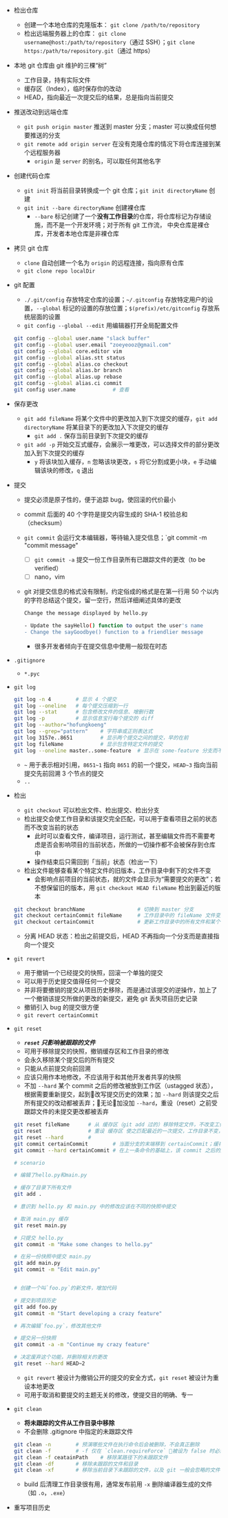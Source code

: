 - 检出仓库
    - 创建一个本地仓库的克隆版本： `git clone /path/to/repository`
    - 检出远端服务器上的仓库： `git clone username@host:/path/to/repository`（通过 SSH）；`git clone https:/path/to/repository.git`（通过 https）
- 本地 git 仓库由 git 维护的三棵“树”
    - 工作目录，持有实际文件
    - 缓存区（Index），临时保存你的改动
    - HEAD，指向最近一次提交后的结果，总是指向当前提交
- 推送改动到远端仓库
    - `git push origin master` 推送到 master 分支；master 可以换成任何想要推送的分支
    - `git remote add origin server` 在没有克隆仓库的情况下将仓库连接到某个远程服务器
        - `origin` 是 `server` 的别名，可以取任何其他名字
- 创建代码仓库
    - `git init` 将当前目录转换成一个 git 仓库；`git init directoryName` 创建
    - `git init --bare directoryName` 创建裸仓库
        - `--bare` 标记创建了一个**没有工作目录**的仓库，将仓库标记为存储设施，而不是一个开发环境；对于所有 git 工作流， 中央仓库是裸仓库，开发者本地仓库是非裸仓库
- 拷贝 git 仓库
    - `clone` 自动创建一个名为 `origin` 的远程连接，指向原有仓库
    - `git clone repo localDir`
- git 配置
    - `./.git/config` 存放特定仓库的设置；`~/.gitconfig` 存放特定用户的设置，`--global` 标记的设置的存放位置；`$(prefix)/etc/gitconfig` 存放系统层面的设置
    - `git config --global --edit` 用编辑器打开全局配置文件

    ```bash
    git config --global user.name "slack buffer"
    git config --global user.email "zoeyeooz@gmail.com"
    git config --global core.editor vim
    git config --global alias.stt status
    git config --global alias.co checkout
    git config --global alias.br branch
    git config --global alias.up rebase
    git config --global alias.ci commit
    git config user.name            # 查看
    ```

- 保存更改
    - `git add fileName` 将某个文件中的更改加入到下次提交的缓存，`git add directoryName` 将某目录下的更改加入下次提交的缓存
        - `git add .` 保存当前目录到下次提交的缓存
    - `git add -p` 开始交互式缓存，会展示一堆更改，可以选择文件的部分更改加入到下次提交的缓存
        - `y` 将该块加入缓存，`n` 忽略该块更改，`s` 将它分割成更小块，`e` 手动编辑该块的修改，`q` 退出
- 提交
    - 提交必须是原子性的，便于追踪 bug，使回滚的代价最小
    - commit 后面的 40 个字符是提交内容生成的 SHA-1 校验总和（checksum）
    - `git commit` 会运行文本编辑器，等待输入提交信息；`git commit -m "commit message"
        - [ ] `git commit -a` 提交一份工作目录所有已跟踪文件的更改（to be verified）
        - [ ] nano，vim
    - git 对提交信息的格式没有限制，约定俗成的格式是在第一行用 50 个以内的字符总结这个提交，留一空行，然后详细阐述具体的更改

        ```bash
        Change the message displayed by hello.py

        - Update the sayHello() function to output the user's name
        - Change the sayGoodbye() function to a friendlier message
        ```

        - 很多开发者倾向于在提交信息中使用一般现在时态
- `.gitignore`
    - `*.pyc`
- `git log`
    
    ```bash
    git log -n 4        # 显示 4 个提交
    git log --oneline   # 每个提交压缩到一行
    git log --stat      # 包含修改文件的信息、增删行数
    git log -p          # 显示信息宝行每个提交的 diff
    git log --author="hofungkoeng"
    git log --grep="pattern"    # 字符串或正则表达式
    git log 3157e..8651         # 显示两个提交之间的提交，早的在前
    git log fileName            # 显示包含特定文件的提交
    git log --oneline master..some-feature  # 显示在 some-feature 分支而不在 master 分支的所有提交的概览
    ```

    - `~`  用于表示相对引用，`8651~1` 指向 `8651` 的前一个提交，`HEAD~3` 指向当前提交先前回溯 3 个节点的提交
    - `..`
- 检出
    - `git checkout` 可以检出文件、检出提交、检出分支
    - 检出提交会使工作目录和该提交完全匹配，可以用于查看项目之前的状态而不改变当前的状态
        - 此时可以查看文件，编译项目，运行测试，甚至编辑文件而不需要考虑是否会影响项目的当前状态，所做的一切操作都不会被保存到仓库中
        - 操作结束后只需回到「当前」状态（检出一下）
    - 检出文件能够查看某个特定文件的旧版本，工作目录中剩下的文件不变
        - 会影响点前项目的当前状态，就的文件会显示为“需要提交的更改”；若不想保留旧的版本，用 `git checkout HEAD fileName` 检出到最近的版本

    ```bash
    git checkout branchName                 # 切换到 master 分支
    git checkout certainCommit fileName     # 工作目录中的 fileName 文件变成 certainCommit 时的该文件的拷贝，并将该文件加入缓存区
    git checkout certainCommit              # 更新工作目录中的所有文件和某个特定提交的文件保持一致；执行命令后处于分离 HEAD 状态
    ```

    - 分离 HEAD 状态：检出之前提交后，HEAD 不再指向一个分支而是直接指向一个提交
- `git revert`
    - 用于撤销一个已经提交的快照，回滚一个单独的提交
    - 可以用于历史提交值得任何一个提交
    - 并非将要撤销的提交从项目历史移除，而是通过该提交的逆操作，加上了一个撤销该提交所做的更改的新提交，避免 git 丢失项目历史记录
    - 撤销引入 bug 的提交很方便
    - `git revert certainCommit`
- `git reset`
    - ***`reset` 只影响被跟踪的文件***
    - 可用于移除提交的快照，撤销缓存区和工作目录的修改
    - 会永久移除某个提交后的所有提交
    - 只能从点前提交向前回溯
    - 应该只用作本地修改，不应该用于和其他开发者共享的快照
    - 不加 `--hard` 某个 commit 之后的修改被放到工作区（ustagged 状态），根据需要重新提交，起到改写提交历史的效果；加 `--hard` 则该提交之后所有提交的改动都被丢弃；无论加没加 `--hard`，重设（reset）之前受跟踪文件的未提交更改都被丢弃

    ```bash
    git reset fileName      # 从 缓存区（git add 过的）移除特定文件，不改变工作目录，取消该文件的缓存
    git reset               # 重设 缓存区 使之匹配最近的一次提交，工作目录不变，取消所有文件的缓存
    git reset --hard        # 
    git commit certainCommit        # 当面分支的末端移到 certainCommit；缓存区重设到该提交，不改变工作目录；该 commit 后的所有提交保留在工作目录中；提供用更干净、原子性的快照重新提交项目历史的机会
    git commit --hard certainCommit # 在上一条命令的基础上，该 commit 之后的所有提交被清除

    # scenario

    # 编辑了hello.py和main.py

    # 缓存了目录下所有文件
    git add .

    # 意识到 hello.py 和 main.py 中的修改应该在不同的快照中提交

    # 取消 main.py 缓存
    git reset main.py

    # 只提交 hello.py
    git commit -m "Make some changes to hello.py"

    # 在另一份快照中提交 main.py
    git add main.py
    git commit -m "Edit main.py"


    # 创建一个叫`foo.py`的新文件，增加代码

    # 提交到项目历史
    git add foo.py
    git commit -m "Start developing a crazy feature"

    # 再次编辑`foo.py`，修改其他文件

    # 提交另一份快照
    git commit -a -m "Continue my crazy feature"

    # 决定废弃这个功能，并删除相关的更改
    git reset --hard HEAD~2
    ```

    - `git revert` 被设计为撤销公开的提交的安全方式，`git reset` 被设计为重设本地更改
    - 可用于取消和要提交的主题无关的修改，使提交目的明确、专一
- `git clean`
    - **将未跟踪的文件从工作目录中移除**
    - 不会删除 .gitignore 中指定的未跟踪文件

    ```bash
    git clean -n        # 预演哪些文件在执行命令后会被删除，不会真正删除
    git clean -f        # -f 仅在 `clean.requireForce` 被设为 false 时必须
    git clean -f ceatainPath    # 移除某路径下的未跟踪文件
    git clean -df       # 移除未跟踪的文件和目录
    git clean -xf       # 移除当前目录下未跟踪的文件，以及 git 一般会忽略的文件
    ```

    - build 后清理工作目录很有用，通常发布前用 `-x` 删除编译器生成的文件（如 `.o`，`.exe`）
- 重写项目历史